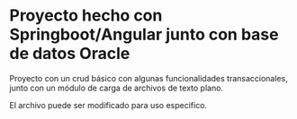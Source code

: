 # Proyecto hecho con Springboot/Angular junto con base de datos Oracle
Proyecto con un crud básico con algunas funcionalidades transaccionales, junto con un módulo de carga de archivos de texto plano.

El archivo puede ser modificado para uso especifico.

